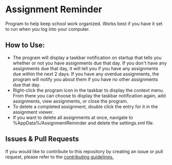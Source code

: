 # Assignment Reminder
 Program to help keep school work organized. Works best if you have it set to run when you log into your computer.
 
## How to Use:
 - The program will display a taskbar notification on startup that tells you whether or not you have assignments due that day. If you don't have any assignments due that day, it will tell you if you have any assignments due within the next 2 days. If you have any overdue assignments, the program will notify you about them if you have no other assignments due that day.
 - Right-click the program icon in the taskbar to display the context menu. From there you can choose to display the taskbar notification again, add assignments, view assignments, or close the program.
 - To delete a completed assignment, double click the entry for it in the assignment viewer.
 - If you want to delete all assignments at once, navigate to %AppData%/AssignmentReminder and delete the settings.xml file.

## Issues & Pull Requests
 If you would like to contribute to this repository by creating an issue or pull request, please refer to the [contributing guidelines.](https://lambdagaming.github.io/contributing.html)
